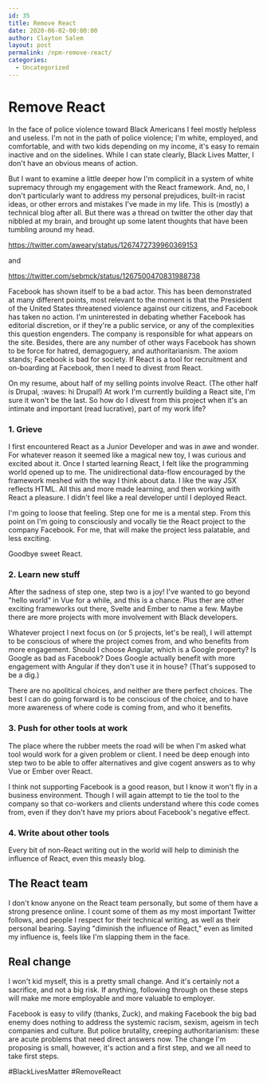 ```yaml
---
id: 35
title: Remove React
date: 2020-06-02-00:00:00
author: Clayton Salem
layout: post
permalink: /npm-remove-react/
categories:
  - Uncategorized
---
```

# Remove React

In the face of police violence toward Black Americans I feel mostly helpless and useless. I'm not in the path of police violence; I'm white, employed, and comfortable, and with two kids depending on my income, it's easy to remain inactive and on the sidelines. While I can state clearly, Black Lives Matter, I don't have an obvious means of action.

But I want to examine a little deeper how I'm complicit in a system of white supremacy through my engagement with the React framework. And, no, I don't particularly want to address my personal prejudices, built-in racist ideas, or other errors and mistakes I've made in my life. This is (mostly) a technical blog after all. But there was a thread on twitter the other day that nibbled at my brain, and brought up some latent thoughts that have been tumbling around my head.
 
 https://twitter.com/aweary/status/1267472739960369153

 and 

 https://twitter.com/sebmck/status/1267500470831988738

Facebook has shown itself to be a bad actor. This has been demonstrated at many different points, most relevant to the moment is that the President of the United States threatened violence against our citizens, and Facebook has taken no action. I'm uninterested in debating whether Facebook has editorial discretion, or if they're a public service, or any of the complexities this question engenders. The company is responsible for what appears on the site. Besides, there are any number of other ways Facebook has shown to be force for hatred, demagoguery, and authoritarianism. The axiom stands; Facebook is bad for society. If React is a tool for recruitment and on-boarding at Facebook, then I need to divest from React.

On my resume, about half of my selling points involve React. (The other half is Drupal, :waves: hi Drupal!) At work I'm currently building a React site, I'm sure it won't be the last. So how do I divest from this project when it's an intimate and important (read lucrative), part of my work life?

### 1. Grieve
I first encountered React as a Junior Developer and was in awe and wonder. For whatever reason it seemed like a magical new toy,  I was curious and excited about it. Once I started learning React, I felt like the programming world opened up to me. The unidirectional data-flow encouraged by the framework meshed with the way I think about data. I like the way JSX reflects HTML. All this and more made learning, and then working with React a pleasure. I didn't feel like a real developer until I deployed React. 

I'm going to loose that feeling. Step one for me is a mental step. From this point on I'm going to consciously and vocally tie the React project to the company Facebook. For me, that will make the project less palatable, and less exciting.

Goodbye sweet React.

### 2. Learn new stuff
After the sadness of step one, step two is a joy! I've wanted to go beyond "hello world" in Vue for a while, and this is a chance. Plus ther are other exciting frameworks out there, Svelte and Ember to name a few. Maybe there are more projects with more involvement with Black developers. 

Whatever project I next focus on (or 5 projects, let's be real), I will attempt to be conscious of where the project comes from, and who benefits from more engagement. Should I choose Angular, which is a Google property? Is Google as bad as Facebook? Does Google actually benefit with more engagement with Angular if they don't use it in house? (That's supposed to be a dig.) 

There are no apolitical choices, and neither are there perfect choices. The best I can do going forward is to be conscious of the choice, and to have more awareness of where code is coming from, and who it benefits.


### 3. Push for other tools at work
The place where the rubber meets the road will be when I'm asked what tool would work for a given problem or client. I need be deep enough into step two to be able to offer alternatives and give cogent answers as to why Vue or Ember over React.

I think not supporting Facebook is a good reason, but I know it won't fly in a business environment. Though I will again attempt to tie the tool to the company so that co-workers and clients understand where this code comes from, even if they don't have my priors about Facebook's negative effect.

### 4. Write about other tools
Every bit of non-React writing out in the world will help to diminish the influence of React, even this measly blog.

## The React team
I don't know anyone on the React team personally, but some of them have a strong presence online. I count some of them as my most important Twitter follows, and people I respect for their technical writing, as well as their personal bearing. Saying "diminish the influence of React," even as limited my influence is, feels like I'm slapping them in the face.

## Real change
I won't kid myself, this is a pretty small change. And it's certainly not a sacrifice, and not a big risk. If anything, following through on these steps will make me more employable and more valuable to employer. 

Facebook is easy to vilify (thanks, Zuck), and making Facebook the big bad enemy does nothing to address the systemic racism, sexism, ageism in tech companies and culture. But police brutality, creeping authoritarianism: these are acute problems that need direct answers now. The change I'm proposing is small, however, it's action and a first step, and we all need to take first steps.

#BlackLivesMatter
#RemoveReact